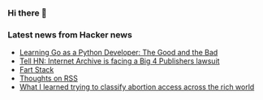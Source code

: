 ### Hi there 👋

<!--
**arashid-sh/arashid-sh** is a ✨ _special_ ✨ repository because its `README.md` (this file) appears on your GitHub profile.

Here are some ideas to get you started:

- 🔭 I’m currently working on ...
- 🌱 I’m currently learning ...
- 👯 I’m looking to collaborate on ...
- 🤔 I’m looking for help with ...
- 💬 Ask me about ...
- 📫 How to reach me: ...
- 😄 Pronouns: ...
- ⚡ Fun fact: ...
-->

### Latest news from Hacker news
<!-- BLOG-POST-LIST:START -->
- [Learning Go as a Python Developer: The Good and the Bad](https://new.pythonforengineers.com/blog/learning-go-as-a-python-developer-the-good-the-bad-and-the-ugly/)
- [Tell HN: Internet Archive is facing a Big 4 Publishers lawsuit](https://news.ycombinator.com/item?id=32141358)
- [Fart Stack](https://fart-stack.io/)
- [Thoughts on RSS](https://matt-rickard.com/thoughts-on-rss/)
- [What I learned trying to classify abortion access across the rich world](https://dynomight.net/abortion/)
<!-- BLOG-POST-LIST:END -->
